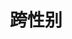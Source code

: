 ---
title: 跨性别
description: Everything about trans
image:

# Badge style
style:
    background: "#5bcefa"
        #image: 
        #    "linear-gradient(#5bcefa, #f5a9b8)"
    color: "#fff"
---